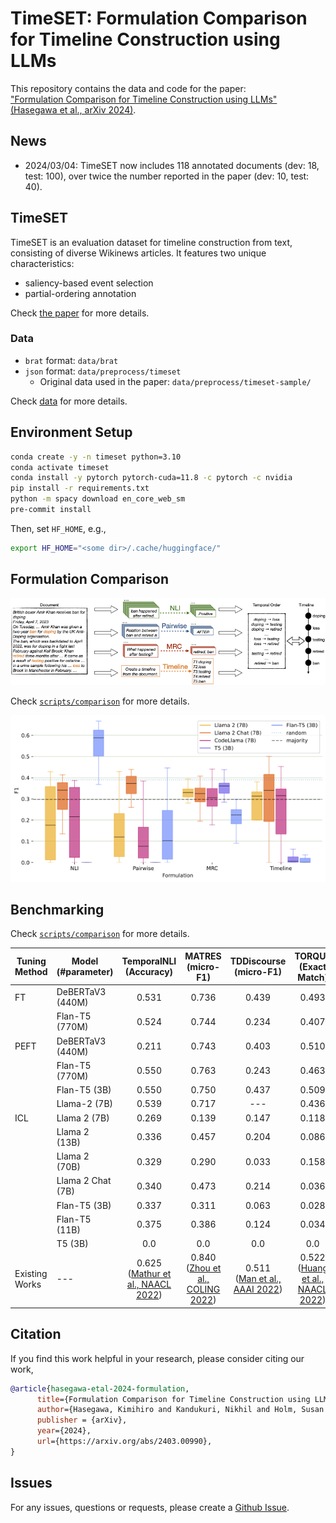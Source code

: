 # TimeSET: Formulation Comparison for Timeline Construction using LLMs

This repository contains the data and code for the paper: <br>
["Formulation Comparison for Timeline Construction using LLMs" (Hasegawa et al., arXiv 2024)](https://arxiv.org/abs/2403.00990).

## News
* 2024/03/04: TimeSET now includes 118 annotated documents (dev: 18, test: 100), over twice the number reported in the paper (dev: 10, test: 40).

## TimeSET
TimeSET is an evaluation dataset for timeline construction from text, consisting of diverse Wikinews articles.
It features two unique characteristics:
* saliency-based event selection
* partial-ordering annotation

Check [the paper](https://arxiv.org/abs/2403.00990) for more details.
### Data
* `brat` format: `data/brat`
* `json` format: `data/preprocess/timeset`
    * Original data used in the paper: `data/preprocess/timeset-sample/`

Check [data](https://github.com/kimihiroh/timeset/blob/main/data/) for more details.

## Environment Setup

```bash
conda create -y -n timeset python=3.10
conda activate timeset
conda install -y pytorch pytorch-cuda=11.8 -c pytorch -c nvidia
pip install -r requirements.txt
python -m spacy download en_core_web_sm
pre-commit install
```
Then, set `HF_HOME`, e.g.,
```bash
export HF_HOME="<some dir>/.cache/huggingface/"
```

## Formulation Comparison
![Overview](https://github.com/kimihiroh/timeset/blob/main/notebooks/figures/overview_w_timeline.png)

Check [`scripts/comparison`](https://github.com/kimihiroh/timeset/blob/main/scripts/comparison) for more details.

![Result](https://github.com/kimihiroh/timeset/blob/main/notebooks/figures/result_formulation_comparison_base.png)

## Benchmarking
Check [`scripts/comparison`](https://github.com/kimihiroh/timeset/blob/main/scripts/benchmark) for more details.

| Tuning Method | Model (\#parameter) | TemporalNLI <br>(Accuracy) | MATRES <br>(micro-F1) | TDDiscourse <br>(micro-F1) | TORQUE <br>(Exact Match) |
|---------------|---------------------|:-----------------------:|:-----------------:|:----------------------:|:--------------------:|
| FT            | DeBERTaV3 (440M)    | 0.531                   | 0.736             | 0.439                  | 0.493                |
|               | Flan-T5 (770M)      | 0.524                   | 0.744             | 0.234                  | 0.407                |
| PEFT          | DeBERTaV3 (440M)    | 0.211                   | 0.743             | 0.403                  | 0.510                |
|               | Flan-T5 (770M)      | 0.550                   | 0.763             | 0.243                  | 0.463                |
|               | Flan-T5 (3B)        | 0.550                   | 0.750             | 0.437                  | 0.509                |
|               | Llama-2 (7B)        | 0.539                   | 0.717             | ---                     | 0.436                |
| ICL           | Llama 2 (7B)        | 0.269                   | 0.139             | 0.147                  | 0.118                |
|               | Llama 2 (13B)       | 0.336                   | 0.457             | 0.204                  | 0.086                |
|               | Llama 2 (70B)       | 0.329                   | 0.290             | 0.033                  | 0.158                |
|               | Llama 2 Chat (7B)   | 0.340                   | 0.473             | 0.214                  | 0.036                |
|               | Flan-T5 (3B)        | 0.337                   | 0.311             | 0.063                  | 0.028                |
|               | Flan-T5 (11B)       | 0.375                   | 0.386             | 0.124                  | 0.034                |
|               | T5 (3B)             | 0.0                     | 0.0               | 0.0                    | 0.0                  |
|Existing Works | --- |0.625 <br>([Mathur et al., NAACL 2022](https://aclanthology.org/2022.naacl-main.73/)) | 0.840 <br>([Zhou et al., COLING 2022](https://aclanthology.org/2022.coling-1.174/)) | 0.511 <br>([Man et al., AAAI 2022](https://ojs.aaai.org/index.php/AAAI/article/view/21354)) | 0.522 <br>([Huang et al., NAACL 2022](https://aclanthology.org/2022.naacl-main.28/)) |

## Citation
If you find this work helpful in your research, please consider citing our work,
```bib
@article{hasegawa-etal-2024-formulation,
      title={Formulation Comparison for Timeline Construction using LLMs},
      author={Hasegawa, Kimihiro and Kandukuri, Nikhil and Holm, Susan and Yamakawa, Yukari and Mitamura, Teruko},
      publisher = {arXiv},
      year={2024},
      url={https://arxiv.org/abs/2403.00990},
}
```

## Issues
For any issues, questions or requests, please create a [Github Issue](https://github.com/kimihiroh/timeset/issues).
